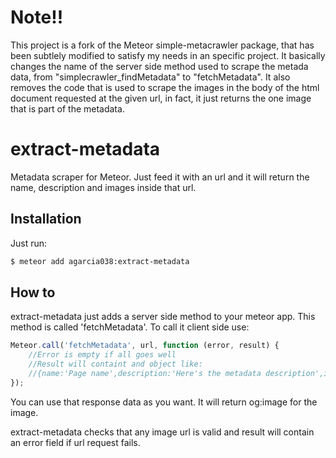 # Note!!

This project is  a fork of the Meteor simple-metacrawler package, that has been subtlely modified to satisfy my needs in an specific project. It basically changes the name of the server side method used to scrape the metada data, from "simplecrawler_findMetadata" to "fetchMetadata". It also removes the code that is used to scrape the images in the body of the html document requested at the given url, in fact, it just returns the one image that is part of the metadata.

# extract-metadata

Metadata scraper for Meteor. Just feed it with an url and it will return the name, description and images inside that url.

##  Installation

Just run:

``` sh
$ meteor add agarcia038:extract-metadata
```

##  How to

extract-metadata just adds a server side method to your meteor app. This method is called 'fetchMetadata'. To call it client side use:

``` javascript
Meteor.call('fetchMetadata', url, function (error, result) {
	//Error is empty if all goes well
	//Result will containt and object like:
	//{name:'Page name',description:'Here's the metadata description',image:'img url'}
});
```

You can use that response data as you want. It will return og:image for the image.

extract-metadata checks that any image url is valid and result will contain an error field if url request fails.
